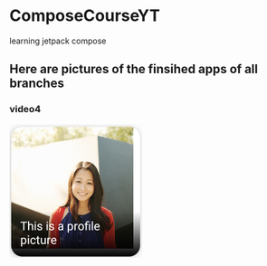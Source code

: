 # ComposeCourseYT
learning jetpack compose
## Here are pictures of the finsihed apps of all branches
### video4
![video4](https://github.com/OskarWiiala/ComposeCourseYT/blob/video4/app/src/main/res/drawable/video4.png)
